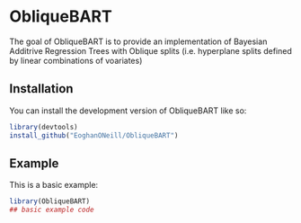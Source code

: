 
# ObliqueBART

<!-- badges: start -->
<!-- badges: end -->

The goal of ObliqueBART is to provide an implementation of Bayesian Additrive Regression Trees with Oblique splits (i.e. hyperplane splits defined by linear combinations of voariates)

## Installation

You can install the development version of ObliqueBART like so:

``` r
library(devtools)
install_github("EoghanONeill/ObliqueBART")
```

## Example

This is a basic example:

``` r
library(ObliqueBART)
## basic example code
```

